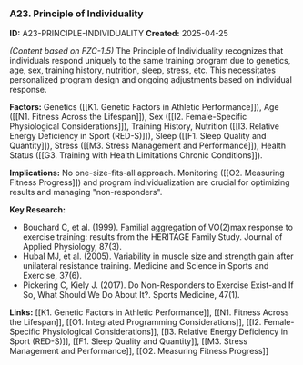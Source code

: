 ### A23. Principle of Individuality
**ID:** A23-PRINCIPLE-INDIVIDUALITY
**Created:** 2025-04-25

*(Content based on FZC-1.5)*
The Principle of Individuality recognizes that individuals respond uniquely to the same training program due to genetics, age, sex, training history, nutrition, sleep, stress, etc. This necessitates personalized program design and ongoing adjustments based on individual response.

**Factors:** Genetics ([[K1. Genetic Factors in Athletic Performance]]), Age ([[N1. Fitness Across the Lifespan]]), Sex ([[I2. Female-Specific Physiological Considerations]]), Training History, Nutrition ([[I3. Relative Energy Deficiency in Sport (RED-S)]]), Sleep ([[F1. Sleep Quality and Quantity]]), Stress ([[M3. Stress Management and Performance]]), Health Status ([[G3. Training with Health Limitations  Chronic Conditions]]).

**Implications:** No one-size-fits-all approach. Monitoring ([[O2. Measuring Fitness Progress]]) and program individualization are crucial for optimizing results and managing "non-responders".

**Key Research:**
- Bouchard C, et al. (1999). Familial aggregation of VO(2)max response to exercise training: results from the HERITAGE Family Study. Journal of Applied Physiology, 87(3).
- Hubal MJ, et al. (2005). Variability in muscle size and strength gain after unilateral resistance training. Medicine and Science in Sports and Exercise, 37(6).
- Pickering C, Kiely J. (2017). Do Non-Responders to Exercise Exist-and If So, What Should We Do About It?. Sports Medicine, 47(1).

**Links:** [[K1. Genetic Factors in Athletic Performance]], [[N1. Fitness Across the Lifespan]], [[O1. Integrated Programming Considerations]], [[I2. Female-Specific Physiological Considerations]], [[I3. Relative Energy Deficiency in Sport (RED-S)]], [[F1. Sleep Quality and Quantity]], [[M3. Stress Management and Performance]], [[O2. Measuring Fitness Progress]]
